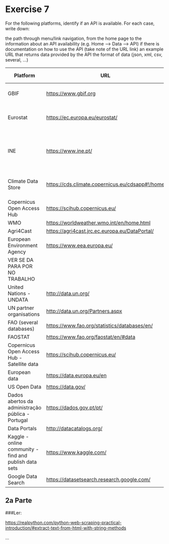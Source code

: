 # Exercise 7

For the following platforms, identify if an API is available. For each case, write down:

the path through menu/link navigation, from the home page to the information about an API availability (e.g. Home --> Data --> API)
if there is documentation on how to use the API (take note of the URL link)
an example URL that returns data provided by the API
the format of data (json, xml, csv, several, ...)



| Platform | URL | Path to API information | Documentation URL | API URL | Data format |
|----|----|----|-----|-----|----|
| GBIF | https://www.gbif.org |Top Menu -> Get Data -> GBIF API | https://www.gbif.org/developer/summary | https://api.gbif.org/v1/species/5231190 | json |
| Eurostat | https://ec.europa.eu/eurostat/ | Top Menu -> Data -> Web Services| https://ec.europa.eu/eurostat/web/main/data/web-services | https://ec.europa.eu/eurostat/databrowser/view/EF_M_FARMLEG/default/table?lang=en&category=agr.ef.ef_mainfarm | TSV / xlsx / SDMX-CSV |
| INE	| https://www.ine.pt/ | Bottom Menu -> Recursos (Serviços  Feeds e API) | https://www.ine.pt/xportal/xmain?xpid=INE&xpgid=ine_api&INST=322751522 | https://www.ine.pt/xportal/xmain?xpid=INE&xpgid=ine_indicadores&indOcorrCod=0008971&contexto=bd&selTab=tab2 | csv / xlsx |
| Climate Data Store | https://cds.climate.copernicus.eu/cdsapp#!/home | Top Menu -> Home -> Climate Data Store | https://cds.climate.copernicus.eu/api-how-to | https://cds.climate.copernicus.eu/cdsapp#!/software/app-health-urban-climate?tab=app | csv |
| Copernicus Open Access Hub	| https://scihub.copernicus.eu/ | 
| WMO	| https://worldweather.wmo.int/en/home.html |
| Agri4Cast	| https://agri4cast.jrc.ec.europa.eu/DataPortal/ |
| European Environment Agency	| https://www.eea.europa.eu/ |
| VER SE DA PARA POR NO TRABALHO |
| United Nations - UNDATA | http://data.un.org/ |
| UN partner organisations | http://data.un.org/Partners.aspx |
| FAO (several databases) | https://www.fao.org/statistics/databases/en/ |
| FAOSTAT | https://www.fao.org/faostat/en/#data |
| Copernicus Open Access Hub - Satellite data | https://scihub.copernicus.eu/ |
| European data | https://data.europa.eu/en |
| US Open Data | https://data.gov/ |
| Dados abertos da administração pública - Portugal | https://dados.gov.pt/pt/ |
| Data Portals | http://datacatalogs.org/ |
| Kaggle - online community - find and publish data sets | https://www.kaggle.com/ |
| Google Data Search | https://datasetsearch.research.google.com/ |

## 2a Parte

###Ler:

https://realpython.com/python-web-scraping-practical-introduction/#extract-text-from-html-with-string-methods

...